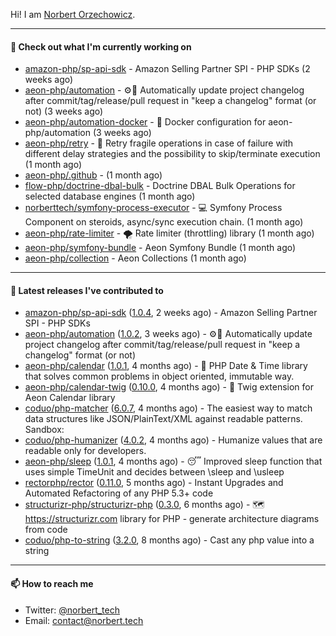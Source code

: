 Hi!
I am [Norbert Orzechowicz](https://norbert.tech/).

---

#### 👷 Check out what I'm currently working on

- [amazon-php/sp-api-sdk](https://github.com/amazon-php/sp-api-sdk) - Amazon Selling Partner SPI - PHP SDKs (2 weeks ago)
- [aeon-php/automation](https://github.com/aeon-php/automation) - ⚙️📝 Automatically update project changelog after commit/tag/release/pull request in &#34;keep a changelog&#34; format (or not)  (3 weeks ago)
- [aeon-php/automation-docker](https://github.com/aeon-php/automation-docker) - 🐳 Docker configuration for aeon-php/automation (3 weeks ago)
- [aeon-php/retry](https://github.com/aeon-php/retry) - 🔁 Retry fragile operations in case of failure with different delay strategies and the possibility to skip/terminate execution (1 month ago)
- [aeon-php/.github](https://github.com/aeon-php/.github) -  (1 month ago)
- [flow-php/doctrine-dbal-bulk](https://github.com/flow-php/doctrine-dbal-bulk) - Doctrine DBAL Bulk Operations for selected database engines  (1 month ago)
- [norberttech/symfony-process-executor](https://github.com/norberttech/symfony-process-executor) - 💻 Symfony Process Component on steroids, async/sync execution chain. (1 month ago)
- [aeon-php/rate-limiter](https://github.com/aeon-php/rate-limiter) - 🌪 Rate limiter (throttling) library (1 month ago)
- [aeon-php/symfony-bundle](https://github.com/aeon-php/symfony-bundle) - Aeon Symfony Bundle (1 month ago)
- [aeon-php/collection](https://github.com/aeon-php/collection) - Aeon Collections (1 month ago)

---

#### 🔭 Latest releases I've contributed to

- [amazon-php/sp-api-sdk](https://github.com/amazon-php/sp-api-sdk) ([1.0.4](https://github.com/amazon-php/sp-api-sdk/releases/tag/1.0.4), 2 weeks ago) - Amazon Selling Partner SPI - PHP SDKs
- [aeon-php/automation](https://github.com/aeon-php/automation) ([1.0.2](https://github.com/aeon-php/automation/releases/tag/1.0.2), 3 weeks ago) - ⚙️📝 Automatically update project changelog after commit/tag/release/pull request in &#34;keep a changelog&#34; format (or not) 
- [aeon-php/calendar](https://github.com/aeon-php/calendar) ([1.0.1](https://github.com/aeon-php/calendar/releases/tag/1.0.1), 4 months ago) - 📅 PHP Date &amp; Time library that solves common problems in object oriented, immutable way. 
- [aeon-php/calendar-twig](https://github.com/aeon-php/calendar-twig) ([0.10.0](https://github.com/aeon-php/calendar-twig/releases/tag/0.10.0), 4 months ago) - 🌱 Twig extension for Aeon Calendar library 
- [coduo/php-matcher](https://github.com/coduo/php-matcher) ([6.0.7](https://github.com/coduo/php-matcher/releases/tag/6.0.7), 4 months ago) - The easiest way to match data structures like JSON/PlainText/XML against readable patterns. Sandbox:
- [coduo/php-humanizer](https://github.com/coduo/php-humanizer) ([4.0.2](https://github.com/coduo/php-humanizer/releases/tag/4.0.2), 4 months ago) - Humanize values that are readable only for developers.
- [aeon-php/sleep](https://github.com/aeon-php/sleep) ([1.0.1](https://github.com/aeon-php/sleep/releases/tag/1.0.1), 4 months ago) - 😴 Improved sleep function that uses simple TimeUnit and decides between \sleep and \usleep
- [rectorphp/rector](https://github.com/rectorphp/rector) ([0.11.0](https://github.com/rectorphp/rector/releases/tag/0.11.0), 5 months ago) - Instant Upgrades and Automated Refactoring of any PHP 5.3&#43; code
- [structurizr-php/structurizr-php](https://github.com/structurizr-php/structurizr-php) ([0.3.0](https://github.com/structurizr-php/structurizr-php/releases/tag/0.3.0), 6 months ago) - 🗺 https://structurizr.com library for PHP - generate architecture diagrams from code
- [coduo/php-to-string](https://github.com/coduo/php-to-string) ([3.2.0](https://github.com/coduo/php-to-string/releases/tag/3.2.0), 8 months ago) - Cast any php value into a string 

---

#### 📫 How to reach me

- Twitter: [@norbert_tech](https://twitter.com/norbert_tech)
- Email: [contact@norbert.tech](mailto://contact@norbert.tech)